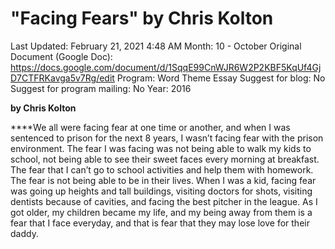 # "Facing Fears" by Chris Kolton

Last Updated: February 21, 2021 4:48 AM
Month: 10 - October
Original Document (Google Doc): https://docs.google.com/document/d/1SqqE99CnWJR6W2P2KBF5KqUf4GjD7CTFRKavga5v7Rg/edit
Program: Word Theme Essay
Suggest for blog: No
Suggest for program mailing: No
Year: 2016

**by Chris Kolton**

****We all were facing fear at one time or another, and when I was sentenced to prison for the next 8 years, I wasn’t facing fear with the prison environment. The fear I was facing was not being able to walk my kids to school, not being able to see their sweet faces every morning at breakfast. The fear that I can’t go to school activities and help them with homework. The fear is not being able to be in their lives. When I was a kid, facing fear was going up heights and tall buildings, visiting doctors for shots, visiting dentists because of cavities, and facing the best pitcher in the league. As I got older, my children became my life, and my being away from them is a fear that I face everyday, and that is fear that they may lose love for their daddy.
